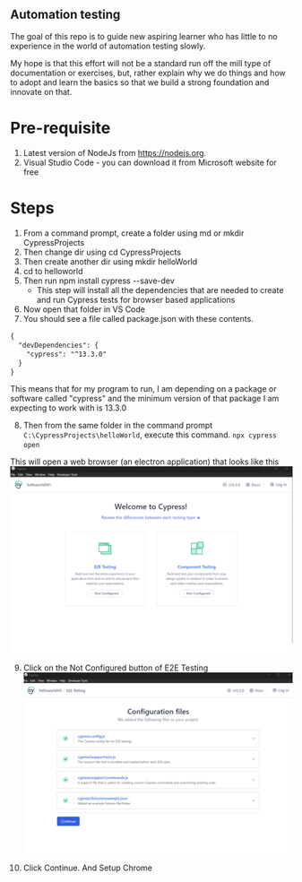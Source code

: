 ## Automation testing 
The goal of this repo is to guide new aspiring learner who has little to no experience in the world of automation testing slowly.

My hope is that this effort will not be a standard run off the mill type of documentation or exercises, but, rather explain why we do things and how to adopt and learn the basics so that we build a strong foundation and innovate on that.

# Pre-requisite
1. Latest version of NodeJs from https://nodejs.org. 
2. Visual Studio Code - you can download it from Microsoft website for free

# Steps
1. From a command prompt, create a folder using md or mkdir CypressProjects
2. Then change dir using cd CypressProjects
3. Then create another dir using mkdir helloWorld
4. cd to helloworld
5. Then run npm install cypress --save-dev
    - This step will install all the dependencies that are needed to create and run Cypress tests for browser based applications
6. Now open that folder in VS Code
7. You should see a file called package.json with these contents. 

```
{
  "devDependencies": {
    "cypress": "^13.3.0"
  }
}
```
This means that for my program to run, I am depending on a package or software called "cypress" and the minimum version of that package I am expecting to work with is 13.3.0

8. Then from the same folder in the command prompt `C:\CypressProjects\helloWorld`, execute this command. `npx cypress open`

This will open a web browser (an electron application) that looks like this
![Initial Setup](https://github.com/dineshavsab/CypressProjects/blob/4e7ff3fdc22a8e3f004b1de0407918ec9a3d9c6b/docs/initial_cypress_setup.png)

9. Click on the Not Configured button of E2E Testing  
![E2E Configuration](https://github.com/dineshavsab/CypressProjects/blob/d853599612340d9e588b17888ec715c1c06987b7/docs/setup%202.png)   

10. Click Continue. And Setup Chrome